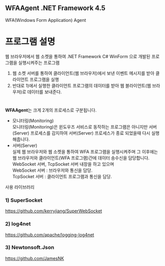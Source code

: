 ## WFAAgent .NET Framework 4.5
WFA(Windows Form Application) Agent

# 프로그램 설명
웹 브라우저에서 웹 소켓을 통하여 .NET Framework C# WinForm 으로 개발된 프로그램을 실행시켜주는 프로그램

1) 웹 소켓 서버를 통하여 클라이언트(웹 브라우저)에서 보낸 이벤트 메시지를 받아 클라이언트 프로그램을 실행
2) 반대로 1)에서 실행한 클라이언트 프로그램의 데이터를 받아 웹 블라이언트(웹 브라우저)로 데이터를 보내준다.

# 
<strong>WFAAgent</strong>는 크게 2개의 프로세스로 구분됩니다.
+ 모니터링(Monitoring)   
모니터링(Monitoring)은 윈도우즈 서비스로 동작하는 프로그램은 아니지만 서버(Server) 프로세스를 감지하여 서버(Server) 프로세스가 종료 되었을때 다시 실행해줍니다.
+ 서버(Server)   
실제 웹 브라우저와 웹 소켓을 통하여 WFA 프로그램을 실행시켜주며 그 이후에는 웹 브라우저와 클라이언트(WFA 프로그램)간에 데이터 송수신을 담당합니다. WebSocket 서버, TcpSocket 서버 내장을 하고 있으며   
WebSocket 서버 : 브라우저와 통신을 담당.   
TcpSocket 서버 : 클라이언트 프로그램과 통신을 담당.


사용 라이브러리

### 1) SuperSocket
https://github.com/kerryjiang/SuperWebSocket

### 2) log4net
https://github.com/apache/logging-log4net

### 3) Newtonsoft.Json
https://github.com/JamesNK

